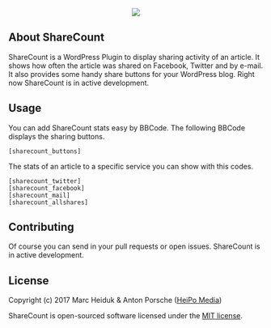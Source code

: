 <p align="center"><img src="http://i.imgur.com/lsd6n6J.jpg"></p>

## About ShareCount

ShareCount is a WordPress Plugin to display sharing activity of an article. It shows how often the article was shared on Facebook, Twitter and by e-mail. It also provides some handy share buttons for your WordPress blog. Right now ShareCount is in active development.

## Usage

You can add ShareCount stats easy by BBCode. The following BBCode displays the sharing buttons.

```
[sharecount_buttons]
```

The stats of an article to a specific service you can show with this codes.
```
[sharecount_twitter]
[sharecount_facebook]
[sharecount_mail]
[sharecount_allshares]
```

## Contributing

Of course you can send in your pull requests or open issues. ShareCount is in active development.

## License

Copyright (c) 2017 Marc Heiduk & Anton Porsche ([HeiPo Media](https://www.heipomedia.de))

ShareCount is open-sourced software licensed under the [MIT license](http://opensource.org/licenses/MIT).